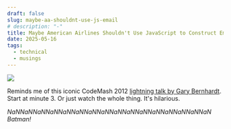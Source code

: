 ```yaml
---
draft: false
slug: maybe-aa-shouldnt-use-js-email
# description: "-"
title: Maybe American Airlines Shouldn't Use JavaScript to Construct Email Subjects
date: 2025-05-16
tags:
  - technical
  - musings
---
```

![](https://s.crc.io/file/crc-screenshots/2025-05-16_15.51.32%402x.png)

Reminds me of this iconic CodeMash 2012 [lightning talk by Gary Bernhardt](https://www.destroyallsoftware.com/talks/wat). Start at minute 3. Or just watch the whole thing. It's hilarious.

*NaNNaNNaNNaNNaNNaNNaNNaNNaNNaNNaNNaNNaNNaNNaNNaN Batman!*